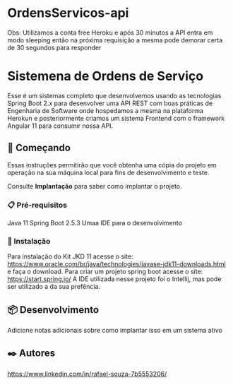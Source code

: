 # OrdensServicos-api

Obs: Utilizamos a conta free Heroku e após 30 minutos a API entra em modo sleeping então na próxima requisição a mesma pode demorar certa de 30 segundos para responder

# Sistemena de Ordens de Serviço

Esse é um sistemas completo que desenvolvemos usando as tecnologias Spring Boot 2.x para desenvolver uma API REST com boas práticas de Engenharia de Software onde hospedamos a mesma na plataforma Herokun e posteriormente criamos um sistema Frontend com o framework Angular 11 para consumir nossa API. 

## 🚀 Começando

Essas instruções permitirão que você obtenha uma cópia do projeto em operação na sua máquina local para fins de desenvolvimento e teste.

Consulte **Implantação** para saber como implantar o projeto.

### 📋 Pré-requisitos

Java 11
Spring Boot 2.5.3
Umaa IDE para o desenvolvimento

### 🔧 Instalação

Para instalação do Kit JKD 11 acesse o site: https://www.oracle.com/br/java/technologies/javase-jdk11-downloads.html e faça o download.
Para criar um projeto spring boot acesse o site: https://start.spring.io/ 
A IDE utilizada nesse projeto foi o Intellij, mas pode ser utilizado a da sua prefência.

## 📦 Desenvolvimento

Adicione notas adicionais sobre como implantar isso em um sistema ativo

## ✒️ Autores
https://www.linkedin.com/in/rafael-souza-7b5553206/

